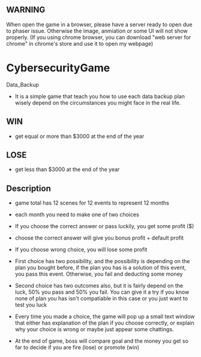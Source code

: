 WARNING
---------------------
When open the game in a browser, please have a server ready to open due to phaser issue. Otherwise the image, anmiation or some UI will not show properly. (If you using chrome browser, you can download  "web server for chrome" in chrome's store and use it to open my webpage)


# CybersecurityGame
Data_Backup 
  - It is a simple game that teach you how to use each data backup plan wisely depend on the circumstances you might face in the real life.  

WIN
---------
- get equal or more than $3000 at the end of the year

LOSE
-------------
- get less than $3000 at the end of the year


Description
----------

- game total has 12 scenes for 12 events to represent 12 months

- each month you need to make one of two choices 

- If you choose the correct answer or pass luckily, you get some profit ($)

- choose the correct answer will give you bonus profit +  default profit

- If you choose wrong choice, you will lose some profit 

- First choice has two possibility, and the possibility is depending on the plan you bought before, if the plan you has is a solution of this event, you pass this event. Otherwise, you fail and deducting some money

- Second choice has two outcomes also, but it is fairly depend on the luck, 50% you pass and 50% you fail. You can give it a try if you know none of plan you has isn't compatiable in this case or you just want to test you luck

- Every time you made a choice, the game will pop up a small text window that either has explanation of the plan if you choose correctly, or explain why your choice is wrong or maybe just appear some chattings.

- At the end of game, boss will compare goal and the money you get so far to decide if you are fire (lose) or promote (win)




